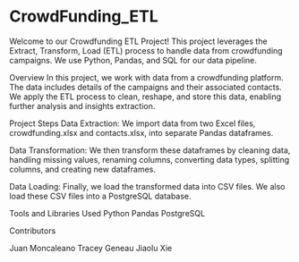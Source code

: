 # CrowdFunding_ETL

Welcome to our Crowdfunding ETL Project! This project leverages the Extract, Transform, Load (ETL) process to handle data from crowdfunding campaigns. We use Python, Pandas, and SQL for our data pipeline.

Overview
In this project, we work with data from a crowdfunding platform. The data includes details of the campaigns and their associated contacts. We apply the ETL process to clean, reshape, and store this data, enabling further analysis and insights extraction.

Project Steps
Data Extraction: We import data from two Excel files, crowdfunding.xlsx and contacts.xlsx, into separate Pandas dataframes.

Data Transformation: We then transform these dataframes by cleaning data, handling missing values, renaming columns, converting data types, splitting columns, and creating new dataframes.

Data Loading: Finally, we load the transformed data into CSV files. We also load these CSV files into a PostgreSQL database.

Tools and Libraries Used
Python
Pandas
PostgreSQL

Contributors

Juan Moncaleano
Tracey Geneau
Jiaolu Xie
